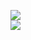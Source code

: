 [![](https://img.shields.io/badge/Made%20With-Github%20Spray-lightgrey.svg?style=for-the-badge&logo=github)](https://github.com/Annihil/github-spray#19168)  
[![](https://i.imgur.com/2DrTn0Z.gif)](https://github.com/Annihil/github-spray)